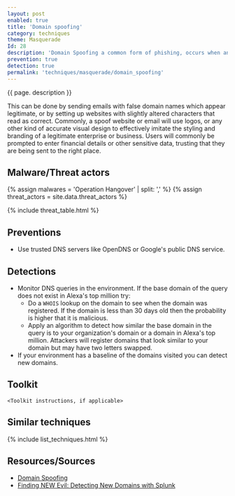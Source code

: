 ```yaml
---
layout: post
enabled: true
title: 'Domain spoofing'
category: techniques
theme: Masquerade
Id: 28
description: 'Domain Spoofing a common form of phishing, occurs when an attacker appears to use a company’s domain to impersonate a company or one of its employees.'
prevention: true
detection: true
permalink: 'techniques/masquerade/domain_spoofing'
---
```

{{ page. description }}

This can be done by sending emails with false domain names which appear legitimate, or by setting up websites with slightly altered characters that read as correct. Commonly, a spoof website or email will use logos, or any other kind of accurate visual design to effectively imitate the styling and branding of a legitimate enterprise or business. Users will commonly be prompted to enter financial details or other sensitive data, trusting that they are being sent to the right place.

## Malware/Threat actors

{% assign malwares = 'Operation Hangover' | split: ',' %}
{% assign threat_actors = site.data.threat_actors %}

{% include threat_table.html %}

## Preventions

* Use trusted DNS servers like OpenDNS or Google's public DNS service.

## Detections

* Monitor DNS queries in the environment. If the base domain of the query does not exist in Alexa's top million try:
  * Do a `WHOIS` lookup on the domain to see when the domain was registered. If the domain is less than 30 days old then the probability is higher that it is malicious.
  * Apply an algorithm to detect how similar the base domain in the query is to your organization's domain or a domain in Alexa's top million. Attackers will register domains that look similar to your domain but may have two letters swapped.
* If your environment has a baseline of the domains visited you can detect new domains.

  
## Toolkit

`<Toolkit instructions, if applicable>`

## Similar techniques

{% include list_techniques.html %}


## Resources/Sources

* [Domain Spoofing](https://www.barracuda.com/glossary/domain-spoofing)
* [Finding NEW Evil: Detecting New Domains with Splunk](https://www.splunk.com/blog/2018/01/17/finding-new-evil-detecting-new-domains-with-splunk.html)